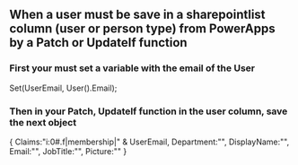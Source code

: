 ## When a user must be save in a sharepointlist column (user or person type) from PowerApps by a Patch or UpdateIf function

### First your must set a variable with the email of the User
Set(UserEmail, User().Email);
### Then in your Patch, UpdateIf function in the user column, save the next object
{
  Claims:"i:0#.f|membership|" & UserEmail,
  Department:"",
  DisplayName:"",
  Email:"",
  JobTitle:"",
  Picture:""
}
